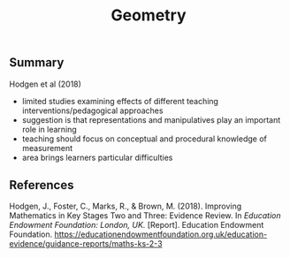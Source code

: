 ﻿---
backlinks:
- title: Mathematical Topics
  url: /sense/Teaching/Mathematics/mathematical-topics.html
title: Geometry
---
## Summary

Hodgen et al (2018)

- limited studies examining effects of different teaching interventions/pedagogical approaches
- suggestion is that representations and manipulatives play an important role in learning
- teaching should focus on conceptual and procedural knowledge of measurement
- area brings learners particular difficulties


## References

Hodgen, J., Foster, C., Marks, R., & Brown, M. (2018). Improving Mathematics in Key Stages Two and Three: Evidence Review. In *Education Endowment Foundation: London, UK.* \[Report\]. Education Endowment Foundation. <https://educationendowmentfoundation.org.uk/education-evidence/guidance-reports/maths-ks-2-3>